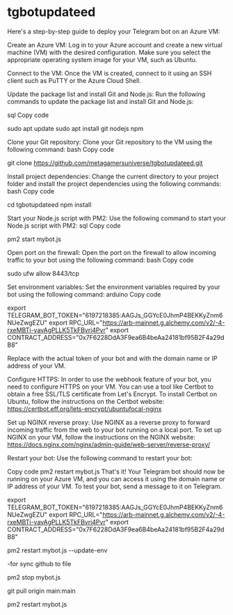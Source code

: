 # tgbotupdateed
Here's a step-by-step guide to deploy your Telegram bot on an Azure VM:

Create an Azure VM: Log in to your Azure account and create a new virtual machine (VM) with the desired configuration. Make sure you select the appropriate operating system image for your VM, such as Ubuntu.

Connect to the VM: Once the VM is created, connect to it using an SSH client such as PuTTY or the Azure Cloud Shell.

Update the package list and install Git and Node.js: Run the following commands to update the package list and install Git and Node.js:

sql
Copy code

sudo apt update
sudo apt install git nodejs npm

Clone your Git repository: Clone your Git repository to the VM using the following command:
bash
Copy code

git clone https://github.com/metagamersuniverse/tgbotupdateed.git

Install project dependencies: Change the current directory to your project folder and install the project dependencies using the following commands:
bash
Copy code

cd tgbotupdateed
npm install

Start your Node.js script with PM2: Use the following command to start your Node.js script with PM2:
sql
Copy code

pm2 start mybot.js

Open port on the firewall: Open the port on the firewall to allow incoming traffic to your bot using the following command:
bash
Copy code

sudo ufw allow 8443/tcp

Set environment variables: Set the environment variables required by your bot using the following command:
arduino
Copy code

export TELEGRAM_BOT_TOKEN="6197218385:AAGJs_GGYcE0JhmP4BEKKyZnm6NUeZwgEZU"
export RPC_URL="https://arb-mainnet.g.alchemy.com/v2/-4-rxeMBTi-yavAgPLLK5TkFBvri4Pvr"
export CONTRACT_ADDRESS="0x7F6228DdA3F9ea6B4beAa24181bf95B2F4a29dB8"

Replace <your-bot-token> with the actual token of your bot and <your-domain> with the domain name or IP address of your VM.

Configure HTTPS: In order to use the webhook feature of your bot, you need to configure HTTPS on your VM. You can use a tool like Certbot to obtain a free SSL/TLS certificate from Let's Encrypt. To install Certbot on Ubuntu, follow the instructions on the Certbot website: https://certbot.eff.org/lets-encrypt/ubuntufocal-nginx

Set up NGINX reverse proxy: Use NGINX as a reverse proxy to forward incoming traffic from the web to your bot running on a local port. To set up NGINX on your VM, follow the instructions on the NGINX website: https://docs.nginx.com/nginx/admin-guide/web-server/reverse-proxy/

Restart your bot: Use the following command to restart your bot:

Copy code
pm2 restart mybot.js
That's it! Your Telegram bot should now be running on your Azure VM, and you can access it using the domain name or IP address of your VM. To test your bot, send a message to it on Telegram.



export TELEGRAM_BOT_TOKEN="6197218385:AAGJs_GGYcE0JhmP4BEKKyZnm6NUeZwgEZU"
export RPC_URL="https://arb-mainnet.g.alchemy.com/v2/-4-rxeMBTi-yavAgPLLK5TkFBvri4Pvr"
export CONTRACT_ADDRESS="0x7F6228DdA3F9ea6B4beAa24181bf95B2F4a29dB8"


pm2 restart mybot.js --update-env


-for sync github to file 

pm2 stop mybot.js

git pull origin main:main

pm2 restart mybot.js
